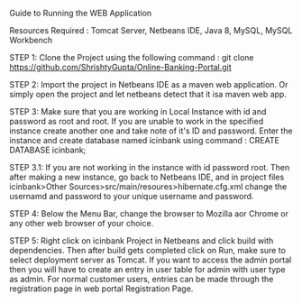 

Guide to Running the WEB Application

Resources Required : Tomcat Server, Netbeans IDE, Java 8, MySQL, MySQL Workbench

STEP 1: 
Clone the Project using the following command :  git clone https://github.com/ShrishtyGupta/Online-Banking-Portal.git

STEP 2: 
Import the project in Netbeans IDE as a maven web application. Or simply open the project and let netbeans detect that it isa maven web app. 

STEP 3:
Make sure that you are working in Local Instance with id and password as root and root. If you are unable to work in the specified instance create another one and take note of it's ID and password. 
Enter the instance and create database named icinbank using command : CREATE DATABASE icinbank;

STEP 3.1:
If you are not working in the instance with id password root. Then after making a new instance, go back to Netbeans IDE, and in project files icinbank>Other Sources>src/main/resoures>hibernate.cfg.xml change the usernamd and password to your unique username and password. 

STEP 4:
Below the Menu Bar, change the browser to Mozilla aor Chrome or any other web browser of your choice.

STEP 5:
Right click on icinbank Project in Netbeans and click build with dependencies. Then after build gets completed click on Run, make sure to select deployment server as Tomcat.
If you want to access the admin portal then you will have to create an entry in user table for admin with user type as admin. 
For normal customer users, entries can be made through the registration page in web portal Registration Page.
